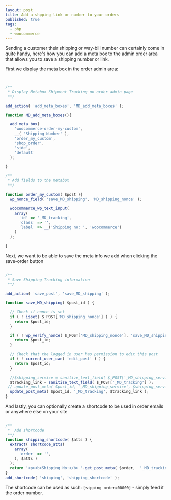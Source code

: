 ```yaml
---
layout: post
title: Add a shpping link or number to your orders
published: true
tags: 
  - php
  - woocommerce
---
```









Sending a customer their shipping or way-bill number can certainly come in quite handy, here's how you can add a meta box to the admin order area that allows you to save a shipping number or link.

First we display the meta box in the order admin area:

```javascript


/**
 * Display Metabox Shipment Tracking on order admin page
 **/

add_action( 'add_meta_boxes', 'MD_add_meta_boxes' );

function MD_add_meta_boxes(){

  add_meta_box(
    'woocommerce-order-my-custom',
    __( 'Shipping Number' ),
    'order_my_custom',
    'shop_order',
    'side',
    'default'
  );

}

/**
 * Add fields to the metabox
 **/

function order_my_custom( $post ){
  wp_nonce_field( 'save_MD_shipping', 'MD_shipping_nonce' );

  woocommerce_wp_text_input(
    array(
      'id' => '_MD_tracking',
      'class' => '',
      'label' => __('Shipping no: ', 'woocommerce')
    )
  );

}
```

Next, we want to be able to save the meta info we add when clicking the save-order button

```javascript

/**
 * Save Shipping Tracking information
 **/

add_action( 'save_post', 'save_MD_shipping' );

function save_MD_shipping( $post_id ) {

  // Check if nonce is set
  if ( ! isset( $_POST['MD_shipping_nonce'] ) ) {
    return $post_id;
  }

  if ( ! wp_verify_nonce( $_POST['MD_shipping_nonce'], 'save_MD_shipping' ) ) {
    return $post_id;
  }

  // Check that the logged in user has permission to edit this post
  if ( ! current_user_can( 'edit_post' ) ) {
    return $post_id;
  }

  //$shipping_service = sanitize_text_field( $_POST['_MD_shipping_service'] );
  $tracking_link = sanitize_text_field( $_POST['_MD_tracking'] );
 // update_post_meta( $post_id, '_MD_shipping_service', $shipping_service );
  update_post_meta( $post_id, '_MD_tracking', $tracking_link );
}
```
And lastly, you can optionally create a shortcode to be used in order emails or anywhere else on your site

```javascript

/**
 *  Add shortcode
 **/
function shipping_shortcode( $atts ) {
  extract( shortcode_atts(
    array(
      'order' => '',
    ), $atts )
  );
  return '<p><b>Shipping No:</b> '.get_post_meta( $order,  '_MD_tracking', true ) .'</p>';
}
add_shortcode( 'shipping', 'shipping_shortcode' );
```

The shortcode can be used as such: `[sipping order=00000]` - simply feed it the order number.
